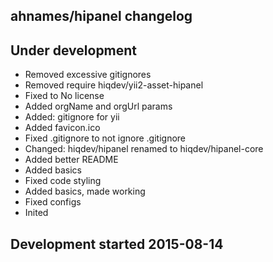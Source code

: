 ahnames/hipanel changelog
-------------------------

## Under development

- Removed excessive gitignores
- Removed require hiqdev/yii2-asset-hipanel
- Fixed to No license
- Added orgName and orgUrl params
- Added: gitignore for yii
- Added favicon.ico
- Fixed .gitignore to not ignore .gitignore
- Changed: hiqdev/hipanel renamed to hiqdev/hipanel-core
- Added better README
- Added basics
- Fixed code styling
- Added basics, made working
- Fixed configs
- Inited

## Development started 2015-08-14

